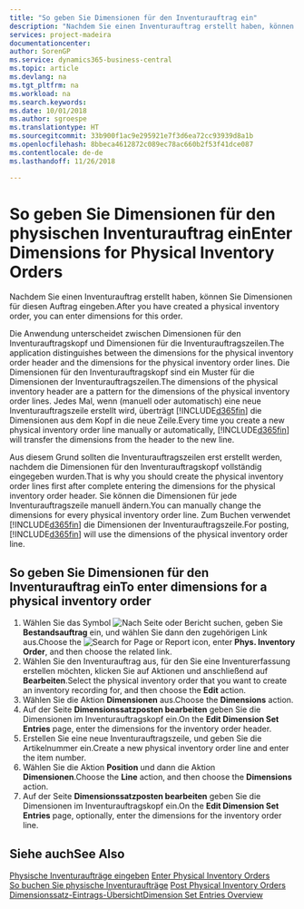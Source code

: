 ```yaml
---
title: "So geben Sie Dimensionen für den Inventurauftrag ein"
description: "Nachdem Sie einen Inventurauftrag erstellt haben, können Sie Dimensionen für diesen Auftrag eingeben."
services: project-madeira
documentationcenter: 
author: SorenGP
ms.service: dynamics365-business-central
ms.topic: article
ms.devlang: na
ms.tgt_pltfrm: na
ms.workload: na
ms.search.keywords: 
ms.date: 10/01/2018
ms.author: sgroespe
ms.translationtype: HT
ms.sourcegitcommit: 33b900f1ac9e295921e7f3d6ea72cc93939d8a1b
ms.openlocfilehash: 8bbeca4612872c089ec78ac660b2f53f41dce087
ms.contentlocale: de-de
ms.lasthandoff: 11/26/2018

---
```

# <a name="enter-dimensions-for-physical-inventory-orders"></a><span data-ttu-id="48245-103">So geben Sie Dimensionen für den physischen Inventurauftrag ein</span><span class="sxs-lookup"><span data-stu-id="48245-103">Enter Dimensions for Physical Inventory Orders</span></span>
<span data-ttu-id="48245-104">Nachdem Sie einen Inventurauftrag erstellt haben, können Sie Dimensionen für diesen Auftrag eingeben.</span><span class="sxs-lookup"><span data-stu-id="48245-104">After you have created a physical inventory order, you can enter dimensions for this order.</span></span>  

<span data-ttu-id="48245-105">Die Anwendung unterscheidet zwischen Dimensionen für den Inventurauftragskopf und Dimensionen für die Inventurauftragszeilen.</span><span class="sxs-lookup"><span data-stu-id="48245-105">The application distinguishes between the dimensions for the physical inventory order header and the dimensions for the physical inventory order lines.</span></span> <span data-ttu-id="48245-106">Die Dimensionen für den Inventurauftragskopf sind ein Muster für die Dimensionen der Inventurauftragszeilen.</span><span class="sxs-lookup"><span data-stu-id="48245-106">The dimensions of the physical inventory header are a pattern for the dimensions of the physical inventory order lines.</span></span> <span data-ttu-id="48245-107">Jedes Mal, wenn (manuell oder automatisch) eine neue Inventurauftragszeile erstellt wird, überträgt [!INCLUDE[d365fin](../../includes/d365fin_md.md)] die Dimensionen aus dem Kopf in die neue Zeile.</span><span class="sxs-lookup"><span data-stu-id="48245-107">Every time you create a new physical inventory order line manually or automatically, [!INCLUDE[d365fin](../../includes/d365fin_md.md)] will transfer the dimensions from the header to the new line.</span></span>  

<span data-ttu-id="48245-108">Aus diesem Grund sollten die Inventurauftragszeilen erst erstellt werden, nachdem die Dimensionen für den Inventurauftragskopf vollständig eingegeben wurden.</span><span class="sxs-lookup"><span data-stu-id="48245-108">That is why you should create the physical inventory order lines first after complete entering the dimensions for the physical inventory order header.</span></span> <span data-ttu-id="48245-109">Sie können die Dimensionen für jede Inventurauftragszeile manuell ändern.</span><span class="sxs-lookup"><span data-stu-id="48245-109">You can manually change the dimensions for every physical inventory order line.</span></span> <span data-ttu-id="48245-110">Zum Buchen verwendet [!INCLUDE[d365fin](../../includes/d365fin_md.md)] die Dimensionen der Inventurauftragszeile.</span><span class="sxs-lookup"><span data-stu-id="48245-110">For posting, [!INCLUDE[d365fin](../../includes/d365fin_md.md)] will use the dimensions of the physical inventory order line.</span></span>  

## <a name="to-enter-dimensions-for-a-physical-inventory-order"></a><span data-ttu-id="48245-111">So geben Sie Dimensionen für den Inventurauftrag ein</span><span class="sxs-lookup"><span data-stu-id="48245-111">To enter dimensions for a physical inventory order</span></span>  

1.  <span data-ttu-id="48245-112">Wählen Sie das Symbol ![Nach Seite oder Bericht suchen](../../media/ui-search/search_small.png "Symbol „Nach Seite oder Bericht suchen”"), geben Sie **Bestandsauftrag** ein, und wählen Sie dann den zugehörigen Link aus.</span><span class="sxs-lookup"><span data-stu-id="48245-112">Choose the ![Search for Page or Report](../../media/ui-search/search_small.png "Search for Page or Report icon") icon, enter **Phys. Inventory Order**, and then choose the related link.</span></span>  
2.  <span data-ttu-id="48245-113">Wählen Sie den Inventurauftrag aus, für den Sie eine Inventurerfassung erstellen möchten, klicken Sie auf Aktionen und anschließend auf **Bearbeiten**.</span><span class="sxs-lookup"><span data-stu-id="48245-113">Select the physical inventory order that you want to create an inventory recording for, and then choose the **Edit** action.</span></span>  
3.  <span data-ttu-id="48245-114">Wählen Sie die Aktion **Dimensionen** aus.</span><span class="sxs-lookup"><span data-stu-id="48245-114">Choose the **Dimensions** action.</span></span>  
4.  <span data-ttu-id="48245-115">Auf der Seite **Dimensionssatzposten bearbeiten** geben Sie die Dimensionen im Inventurauftragskopf ein.</span><span class="sxs-lookup"><span data-stu-id="48245-115">On the **Edit Dimension Set Entries** page, enter the dimensions for the inventory order header.</span></span>  
5.  <span data-ttu-id="48245-116">Erstellen Sie eine neue Inventurauftragszeile, und geben Sie die Artikelnummer ein.</span><span class="sxs-lookup"><span data-stu-id="48245-116">Create a new physical inventory order line and enter the item number.</span></span>  
6.  <span data-ttu-id="48245-117">Wählen Sie die Aktion **Position** und dann die Aktion **Dimensionen**.</span><span class="sxs-lookup"><span data-stu-id="48245-117">Choose the **Line** action, and then choose the **Dimensions** action.</span></span>  
7.  <span data-ttu-id="48245-118">Auf der Seite **Dimensionssatzposten bearbeiten** geben Sie die Dimensionen im Inventurauftragskopf ein.</span><span class="sxs-lookup"><span data-stu-id="48245-118">On the **Edit Dimension Set Entries** page, optionally, enter the dimensions for the inventory order line.</span></span>  

## <a name="see-also"></a><span data-ttu-id="48245-119">Siehe auch</span><span class="sxs-lookup"><span data-stu-id="48245-119">See Also</span></span>  
 <span data-ttu-id="48245-120">[Physische Inventuraufträge eingeben](how-to-enter-physical-inventory-orders.md) </span><span class="sxs-lookup"><span data-stu-id="48245-120">[Enter Physical Inventory Orders](how-to-enter-physical-inventory-orders.md) </span></span>  
 <span data-ttu-id="48245-121">[So buchen Sie physische Inventuraufträge](how-to-post-physical-inventory-orders.md) </span><span class="sxs-lookup"><span data-stu-id="48245-121">[Post Physical Inventory Orders](how-to-post-physical-inventory-orders.md) </span></span>  
 [<span data-ttu-id="48245-122">Dimensionssatz-Eintrags-Übersicht</span><span class="sxs-lookup"><span data-stu-id="48245-122">Dimension Set Entries Overview</span></span>](../../design-details-dimension-set-entries-overview.md)


